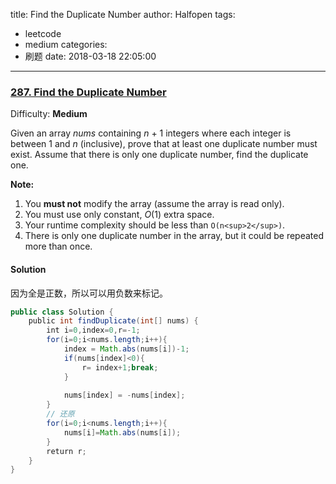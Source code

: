 title: Find the Duplicate Number
author: Halfopen
tags:
  - leetcode
  - medium
categories:
  - 刷题
date: 2018-03-18 22:05:00
---
### [287\. Find the Duplicate Number](https://leetcode.com/problems/find-the-duplicate-number/description/)

Difficulty: **Medium**



Given an array _nums_ containing _n_ + 1 integers where each integer is between 1 and _n_ (inclusive), prove that at least one duplicate number must exist. Assume that there is only one duplicate number, find the duplicate one.

**Note:**  

1.  You **must not** modify the array (assume the array is read only).
2.  You must use only constant, _O_(1) extra space.
3.  Your runtime complexity should be less than `O(n<sup>2</sup>)`.
4.  There is only one duplicate number in the array, but it could be repeated more than once.



#### Solution
因为全是正数，所以可以用负数来标记。
```java
public class Solution {
    public int findDuplicate(int[] nums) {
        int i=0,index=0,r=-1;
        for(i=0;i<nums.length;i++){
            index = Math.abs(nums[i])-1;
            if(nums[index]<0){
                r= index+1;break;
            }
            
            nums[index] = -nums[index];
        }
        // 还原
        for(i=0;i<nums.length;i++){
            nums[i]=Math.abs(nums[i]);
        }
        return r;
    }
}
```